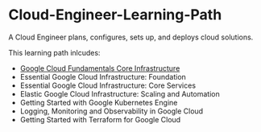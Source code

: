 # Cloud-Engineer-Learning-Path
A Cloud Engineer plans, configures, sets up, and deploys cloud solutions.

This learning path inlcudes:

- [Google Cloud Fundamentals Core Infrastructure](https://github.com/MarwanAl-Obaidi/Google-Cloud-Fundamentals-Core-Infrastructure)
- Essential Google Cloud Infrastructure: Foundation
- Essential Google Cloud Infrastructure: Core Services
- Elastic Google Cloud Infrastructure: Scaling and Automation
- Getting Started with Google Kubernetes Engine
- Logging, Monitoring and Observability in Google Cloud
- Getting Started with Terraform for Google Cloud